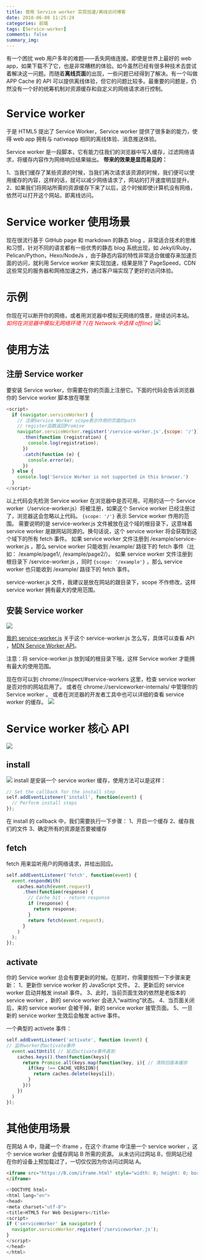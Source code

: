 ```yaml
---
title: 使用 Service worker 实现加速/离线访问博客
date: 2018-06-08 11:25:24
categories: 前端
tags: [Service-worker]
comments: false
summary_img:
---
```

有一个困扰 web 用户多年的难题——丢失网络连接。即使是世界上最好的 web app，如果下载不了它，也是非常糟糕的体验。如今虽然已经有很多种技术去尝试着解决这一问题。而随着**离线页面**的出现，一些问题已经得到了解决。有一个叫做 APP Cache 的 API 可以提供离线体验，但它的问题比较多。最重要的问题是，仍然没有一个好的统筹机制对资源缓存和自定义的网络请求进行控制。

# Service worker

于是 HTML5 提出了 Service Worker，Service worker 提供了很多新的能力，使得 web app 拥有与 nativeapp 相同的离线体验、消息推送体验。

<!-- more -->

Service worker 是一段脚本，它有能力往我们的浏览器中写入缓存，过滤网络请求，将缓存内容作为网络响应结果输出。
**带来的效果是显而易见的：**
<p id="div-border-top-green">1、当我们缓存了某些资源的时候，当我们再次请求该资源的时候，我们便可以使用缓存的内容，这样的话，就可以减少网络请求了，网站的打开速度明显提升。
2、如果我们将网站所需的资源缓存下来了以后，这个时候即使计算机没有网络，依然可以打开这个网站，即离线访问。
</p>

# Service worker 使用场景

现在很流行基于 GitHub page 和 markdown 的静态 blog ，非常适合技术的思维和习惯，针对不同的语言都有一些优秀的静态 blog 系统出现，如 Jekyll/Ruby，Pelican/Python，Hexo/NodeJs ，由于静态内容的特性非常适合做缓存来加速页面的访问，就利用 Service worker 来实现加速，结果是除了 PageSpeed，CDN 这些常见的服务器和网络加速之外，通过客户端实现了更好的访问体验。

# 示例

你现在可以断开你的网络，或者用浏览器中模拟无网络的情景，继续访问本站。
<i style="color:red;">如何在浏览器中模拟无网络环境？(在 Network 中选择 offline)</i>
![](/images/service-worker-1.png)

# 使用方法

## 注册 Service worker
要安装 Service worker，你需要在你的页面上注册它。下面的代码会告诉浏览器你的 Service worker 脚本放在哪里
``` javascript
<script>
  if (navigator.serviceWorker) {
    // 注册Service Worker scope表示作用的页面的path
    // register函数返回Promise
    navigator.serviceWorker.register('/service-worker.js',{scope: '/'}) 
      .then(function (registration) {
        console.log(registration);
      })
      .catch(function (e) {
        console.error(e);
      })
  } else {
    console.log('Service Worker is not supported in this browser.')
  }
</script>
```
以上代码会先检测 Service worker 在浏览器中是否可用，可用的话一个 Service worker（/service-worker.js）将被注册，如果这个 Service worker 已经注册过了，浏览器这会忽略以上代码。
`{scope: '/'}` 表示 Service worker 作用的范围。
需要说明的是 service-worker.js 文件被放在这个域的根目录下，这意味着 service worker 是跟网站同源的。换句话说，这个 service worker 将会获取到这个域下的所有 fetch 事件。
如果 service worker 文件注册到 /example/service-worker.js ，那么 service worker 只能收到 /example/ 路径下的 fetch 事件（比如： /example/page1/, /example/page2/）。
如果 service worker 文件注册到根目录下 /service-worker.js ，同时 `{scope: '/example'}` ，那么 service worker 也只能收到 /example/ 路径下的 fetch 事件。

service-worker.js 文件，我建议是放在网站的跟目录下，scope 不作修改，这样 service worker 拥有最大的使用范围。

## 安装 Service worker

![](/images/service-worker-2.png)

[我的 service-worker.js](https://nigelyao.github.io/service-worker.js)
关于这个 service-worker.js 怎么写，具体可以查看 API ，[MDN Service Worker API](https://developer.mozilla.org/zh-CN/docs/Web/API/Service_Worker_API)。

<p id="div-border-left-red">注意：将 service-worker.js 放到域的根目录下哦，这样 Service worker 才能拥有最大的使用范围。</p>

现在你可以到 chrome://inspect/#service-workers 这里，检查 service worker 是否对你的网站启用了。
或者在 chrome://serviceworker-internals/ 中管理你的 Service worker 。
或者在浏览器的开发者工具中也可以详细的查看 service worker 的缓存。
![](/images/service-worker-3.png)

# Service worker 核心 API
![](/images/service-worker-4.png)
## install
![](/images/service-worker-5.png)
install 是安装一个 service worker 缓存，使用方法可以是这样：
``` javascript
// Set the callback for the install step
self.addEventListener('install', function(event) {
  // Perform install steps
});
```
在 install 的 callback 中，我们需要执行一下步骤：
1、开启一个缓存
2、缓存我们的文件
3、确定所有的资源是否要被缓存

## fetch
fetch 用来监听用户的网络请求，并给出回应。
``` javascript
self.addEventListener('fetch', function(event) {
  event.respondWith(
    caches.match(event.request)
      .then(function(response) {
        // Cache hit - return response
        if (response) {
          return response;
        }
        return fetch(event.request);
      }
    )
  );
});
```

## activate
你的 Service worker 总会有要更新的时候。在那时，你需要按照一下步骤来更新：
1、更新你 service worker 的 JavaScript 文件。
2、更新后的 service worker 启动并触发 install 事件。
3、此时，当前页面生效的依然是老版本的 service worker ，新的 service worker 会进入“waitting”状态。
4、当页面关闭后，来的 service worker 会被干掉，新的 service worker 接管页面。
5、一旦新的 service worker 生效后会触发 active 事件。

一个典型的 activete 事件：
``` javascript
self.addEventListener('activate', function (event) { 
// 监听worker的activate事件
  event.waitUntil( // 延迟activate事件直到
    caches.keys().then(function(keys){
      return Promise.all(keys.map(function(key, i){ // 清除旧版本缓存
        if(key !== CACHE_VERSION){
          return caches.delete(keys[i]);
        }
      }))
    })
  )
});
```

# 其他使用场景
在网站 A 中，隐藏一个 iframe ，在这个 iframe 中注册一个 service worker ，这个 service worker 会缓存网站 B 所需的资源。
从未访问过网站 B，但网站已经在你的设备上预加载过了，一切仅仅因为你访问过网站 A。
``` html 
<iframe src="https://B.com/iframe.html" style="width: 0; height: 0; border: 0">
</iframe>
```
``` javascript
<!DOCTYPE html>
<html lang="en">
<head>
<meta charset="utf-8">
<title>HTML5 For Web Designers</title>
<script>
if ('serviceWorker' in navigator) {
  navigator.serviceWorker.register('/serviceworker.js');
}
</script>
</head>
</html> 
```
